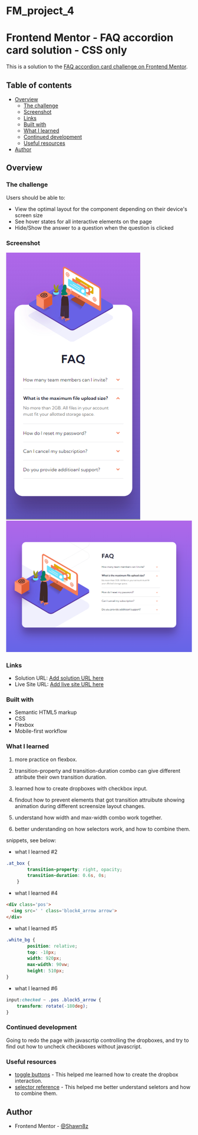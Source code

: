 # FM_project_4
# Frontend Mentor - FAQ accordion card solution - CSS only

This is a solution to the [FAQ accordion card challenge on Frontend Mentor](https://www.frontendmentor.io/challenges/faq-accordion-card-XlyjD0Oam). 

## Table of contents

- [Overview](#overview)
  - [The challenge](#the-challenge)
  - [Screenshot](#screenshot)
  - [Links](#links)
  - [Built with](#built-with)
  - [What I learned](#what-i-learned)
  - [Continued development](#continued-development)
  - [Useful resources](#useful-resources)
- [Author](#author)

## Overview

### The challenge

Users should be able to:

- View the optimal layout for the component depending on their device's screen size
- See hover states for all interactive elements on the page
- Hide/Show the answer to a question when the question is clicked

### Screenshot

![mobile](./screenshots/mobile.png)
![desktop](./screenshots/desktop.png)


### Links

- Solution URL: [Add solution URL here](https://your-solution-url.com)
- Live Site URL: [Add live site URL here](https://your-live-site-url.com)

### Built with

- Semantic HTML5 markup
- CSS
- Flexbox
- Mobile-first workflow

### What I learned

1. more practice on flexbox.

2. transition-property and transition-duration combo can give different attribute their own transition duration.

3. learned how to create dropboxes with checkbox input.

4. findout how to prevent elements that got transition attruibute showing animation during different screensize layout changes. 

5. understand how width and max-width combo work together.

6. better understanding on how selectors work, and how to combine them.


snippets, see below:

- what I learned #2
```css
.at_box {
        transition-property: right, opacity;
        transition-duration: 0.6s, 0s;
    }
```

- what I learned #4
```html
<div class='pos'>
  <img src=' ' class='block4_arrow arrow'>
</div>
```

- what I learned #5
```css
.white_bg {
        position: relative;
        top: -18px;
        width: 920px;
        max-width: 90vw;
        height: 510px;
}
```

- what I learned #6
```css
input:checked ~ .pos .block5_arrow {
    transform: rotate(-180deg);
}
```

### Continued development

Going to redo the page with javascrtip controlling the dropboxes, and try to find out how to uncheck checkboxes without javascript.

### Useful resources

- [toggle buttons](https://www.w3schools.com/howto/howto_css_switch.asp) - This helped me learned how to create the dropbox interaction. 
- [selector reference](https://www.w3schools.com/cssref/css_selectors.asp) - This helped me better understand seletors and how to combine them.

## Author

- Frontend Mentor - [@Shawn8z](https://www.frontendmentor.io/profile/Shawn8z)
